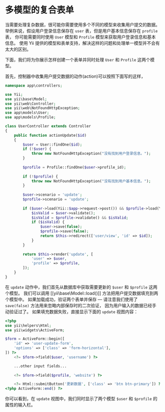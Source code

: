 多模型的复合表单
==================================

当需要处理复杂数据，很可能你需要使用多个不同的模型来收集用户提交的数据。
举例来说，假设用户登录信息保存在 `user` 表，但是用户基本信息保存在 `profile` 表，
你可能需要同时使用 `User` 模型和 `Profile` 模型来获取用户登录信息和基本信息。
使用 Yii 提供的模型和表单支持，解决这样的问题和处理单一模型并不会有太大的区别。


下面，我们将为你展示怎样创建一个表单并同时处理 `User` 和 `Profile` 这两个模型。


首先，控制器中收集用户提交数据的动作(action)可以按照下面写的这样，

```php
namespace app\controllers;

use Yii;
use yii\base\Model;
use yii\web\Controller;
use yii\web\NotFoundHttpException;
use app\models\User;
use app\models\Profile;

class UserController extends Controller
{
    public function actionUpdate($id)
    {
        $user = User::findOne($id);
        if (!$user) {
            throw new NotFoundHttpException("没有找到用户登录信息。");
        }
        
        $profile = Profile::findOne($user->profile_id);
        
        if (!$profile) {
            throw new NotFoundHttpException("没有找到用户基本信息。");
        }
        
        $user->scenario = 'update';
        $profile->scenario = 'update';
        
        if ($user->load(Yii::$app->request->post()) && $profile->load(Yii::$app->request->post())) {
            $isValid = $user->validate();
            $isValid = $profile->validate() && $isValid;
            if ($isValid) {
                $user->save(false);
                $profile->save(false);
                return $this->redirect(['user/view', 'id' => $id]);
            }
        }
        
        return $this->render('update', [
            'user' => $user,
            'profile' => $profile,
        ]);
    }
}
```

在 `update` 动作中，我们首先从数据库中获取需要更新的 `$user` 和 `$profile` 这两个模型。
我们可以调用 [[yii\base\Model::load()]] 方法把用户提交数据填充到两个模型中。
如果加载成功，验证两个表单并保存 &mdash; 请注意我们使用了 `save(false)` 方法用来忽略内部保存时的二次验证，
因为用户输入的数据已经手动验证过了。
如果填充数据失败，直接显示下面的 `update` 视图内容：

```php
<?php
use yii\helpers\Html;
use yii\widgets\ActiveForm;

$form = ActiveForm::begin([
    'id' => 'user-update-form',
    'options' => ['class' => 'form-horizontal'],
]) ?>
    <?= $form->field($user, 'username') ?>

    ...other input fields...
    
    <?= $form->field($profile, 'website') ?>

    <?= Html::submitButton('更新数据', ['class' => 'btn btn-primary']) ?>
<?php ActiveForm::end() ?>
```

你可以看到，在 `update` 视图中，我们同时显示了两个模型 `$user` 和 `$profile` 的属性的输入栏。
